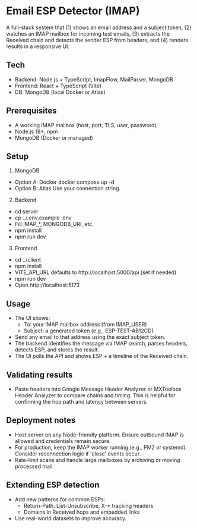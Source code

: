 # Email ESP Detector (IMAP)

A full-stack system that (1) shows an email address and a subject token, (2) watches an IMAP mailbox for incoming test emails, (3) extracts the Received chain and detects the sender ESP from headers, and (4) renders results in a responsive UI.

## Tech
- Backend: Node.js + TypeScript, ImapFlow, MailParser, MongoDB
- Frontend: React + TypeScript (Vite)
- DB: MongoDB (local Docker or Atlas)

## Prerequisites
- A working IMAP mailbox (host, port, TLS, user, password)
- Node.js 18+, npm
- MongoDB (Docker or managed)

## Setup

1) MongoDB
- Option A: Docker
  docker compose up -d
- Option B: Atlas
  Use your connection string.

2) Backend
- cd server
- cp ../.env.example .env
- Fill IMAP_*, MONGODB_URI, etc.
- npm install
- npm run dev

3) Frontend
- cd ../client
- npm install
- VITE_API_URL defaults to http://localhost:5000/api (set if needed)
- npm run dev
- Open http://localhost:5173

## Usage
- The UI shows:
  - To: your IMAP mailbox address (from IMAP_USER)
  - Subject: a generated token (e.g., ESP-TEST-AB12CD)
- Send any email to that address using the exact subject token.
- The backend identifies the message via IMAP search, parses headers, detects ESP, and stores the result.
- The UI polls the API and shows ESP + a timeline of the Received chain.

## Validating results
- Paste headers into Google Message Header Analyzer or MXToolbox Header Analyzer to compare chains and timing. This is helpful for confirming the hop path and latency between servers.

## Deployment notes
- Host server on any Node-friendly platform. Ensure outbound IMAP is allowed and credentials remain secure.
- For production, keep the IMAP worker running (e.g., PM2 or systemd). Consider reconnection logic if 'close' events occur.
- Rate-limit scans and handle large mailboxes by archiving or moving processed mail.

## Extending ESP detection
- Add new patterns for common ESPs:
  - Return-Path, List-Unsubscribe, X-* tracking headers
  - Domains in Received hops and embedded links
- Use real-world datasets to improve accuracy.
